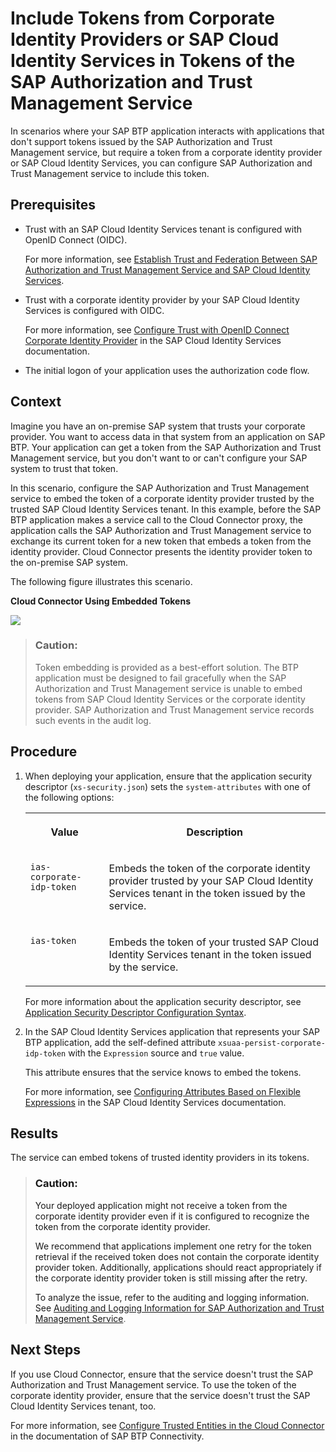 <!-- loio8dc480a09e77437580cf0d85b82dbe8e -->

# Include Tokens from Corporate Identity Providers or SAP Cloud Identity Services in Tokens of the SAP Authorization and Trust Management Service

In scenarios where your SAP BTP application interacts with applications that don't support tokens issued by the SAP Authorization and Trust Management service, but require a token from a corporate identity provider or SAP Cloud Identity Services, you can configure SAP Authorization and Trust Management service to include this token.



<a name="loio8dc480a09e77437580cf0d85b82dbe8e__prereq_rn1_zzp_nwb"/>

## Prerequisites

-   Trust with an SAP Cloud Identity Services tenant is configured with OpenID Connect \(OIDC\).

    For more information, see [Establish Trust and Federation Between SAP Authorization and Trust Management Service and SAP Cloud Identity Services](../50-administration-and-ops/establish-trust-and-federation-between-sap-authorization-and-trust-management-service-a-161f8f0.md).

-   Trust with a corporate identity provider by your SAP Cloud Identity Services is configured with OIDC.

    For more information, see [Configure Trust with OpenID Connect Corporate Identity Provider](https://help.sap.com/docs/IDENTITY_AUTHENTICATION/6d6d63354d1242d185ab4830fc04feb1/8ff83a12bbb8491c9558d635d6bbb287.html) in the SAP Cloud Identity Services documentation.

-   The initial logon of your application uses the authorization code flow.




<a name="loio8dc480a09e77437580cf0d85b82dbe8e__context_emz_zzp_nwb"/>

## Context

Imagine you have an on-premise SAP system that trusts your corporate provider. You want to access data in that system from an application on SAP BTP. Your application can get a token from the SAP Authorization and Trust Management service, but you don't want to or can't configure your SAP system to trust that token.

In this scenario, configure the SAP Authorization and Trust Management service to embed the token of a corporate identity provider trusted by the trusted SAP Cloud Identity Services tenant. In this example, before the SAP BTP application makes a service call to the Cloud Connector proxy, the application calls the SAP Authorization and Trust Management service to exchange its current token for a new token that embeds a token from the identity provider. Cloud Connector presents the identity provider token to the on-premise SAP system.

The following figure illustrates this scenario.

  
  
**Cloud Connector Using Embedded Tokens**



![](images/embedded-idp-token_55063cb.png)

> ### Caution:  
> Token embedding is provided as a best-effort solution. The BTP application must be designed to fail gracefully when the SAP Authorization and Trust Management service is unable to embed tokens from SAP Cloud Identity Services or the corporate identity provider. SAP Authorization and Trust Management service records such events in the audit log.



<a name="loio8dc480a09e77437580cf0d85b82dbe8e__steps_xcn_b1q_nwb"/>

## Procedure

1.  When deploying your application, ensure that the application security descriptor \(`xs-security.json`\) sets the `system-attributes` with one of the following options:


    <table>
    <tr>
    <th valign="top">

    Value
    
    </th>
    <th valign="top">

    Description
    
    </th>
    </tr>
    <tr>
    <td valign="top">
    
    `ias-corporate-idp-token`
    
    </td>
    <td valign="top">
    
    Embeds the token of the corporate identity provider trusted by your SAP Cloud Identity Services tenant in the token issued by the service.
    
    </td>
    </tr>
    <tr>
    <td valign="top">
    
    `ias-token`
    
    </td>
    <td valign="top">
    
    Embeds the token of your trusted SAP Cloud Identity Services tenant in the token issued by the service.
    
    </td>
    </tr>
    </table>
    
    For more information about the application security descriptor, see [Application Security Descriptor Configuration Syntax](application-security-descriptor-configuration-syntax-517895a.md).

2.  In the SAP Cloud Identity Services application that represents your SAP BTP application, add the self-defined attribute `xsuaa-persist-corporate-idp-token` with the `Expression` source and `true` value.

    This attribute ensures that the service knows to embed the tokens.

    For more information, see [Configuring Attributes Based on Flexible Expressions](https://help.sap.com/docs/IDENTITY_AUTHENTICATION/6d6d63354d1242d185ab4830fc04feb1/a2f1e4692e7d4379ab82144ab309e7b3.html) in the SAP Cloud Identity Services documentation.




<a name="loio8dc480a09e77437580cf0d85b82dbe8e__result_cgh_t4q_nwb"/>

## Results

The service can embed tokens of trusted identity providers in its tokens.

> ### Caution:  
> Your deployed application might not receive a token from the corporate identity provider even if it is configured to recognize the token from the corporate identity provider.
> 
> We recommend that applications implement one retry for the token retrieval if the received token does not contain the corporate identity provider token. Additionally, applications should react appropriately if the corporate identity provider token is still missing after the retry.
> 
> To analyze the issue, refer to the auditing and logging information. See [Auditing and Logging Information for SAP Authorization and Trust Management Service](../60-security/auditing-and-logging-information-for-sap-authorization-and-trust-management-service-d8f4b7c.md).



<a name="loio8dc480a09e77437580cf0d85b82dbe8e__postreq_gln_t4q_nwb"/>

## Next Steps

If you use Cloud Connector, ensure that the service doesn't trust the SAP Authorization and Trust Management service. To use the token of the corporate identity provider, ensure that the service doesn't trust the SAP Cloud Identity Services tenant, too.

For more information, see [Configure Trusted Entities in the Cloud Connector](https://help.sap.com/docs/CP_CONNECTIVITY/cca91383641e40ffbe03bdc78f00f681/a4ee70f0274248f8bbc7594179ef948d.html#configure-trusted-entities-in-the-cloud-connector) in the documentation of SAP BTP Connectivity.

